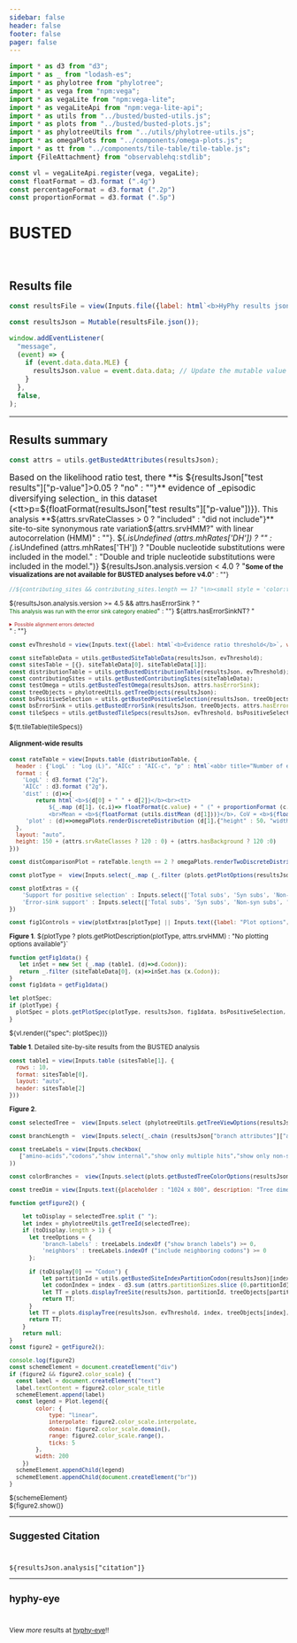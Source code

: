 ```yaml
---
sidebar: false
header: false
footer: false
pager: false
---
```


```js
import * as d3 from "d3";
import * as _ from "lodash-es";
import * as phylotree from "phylotree";
import * as vega from "npm:vega";
import * as vegaLite from "npm:vega-lite";
import * as vegaLiteApi from "npm:vega-lite-api";
import * as utils from "../busted/busted-utils.js";
import * as plots from "../busted/busted-plots.js";
import * as phylotreeUtils from "../utils/phylotree-utils.js";
import * as omegaPlots from "../components/omega-plots.js";
import * as tt from "../components/tile-table/tile-table.js";
import {FileAttachment} from "observablehq:stdlib";
```

```js
const vl = vegaLiteApi.register(vega, vegaLite);
const floatFormat = d3.format (".4g")
const percentageFormat = d3.format (".2p")
const proportionFormat = d3.format (".5p")
```

# BUSTED
<br>

## Results file

```js
const resultsFile = view(Inputs.file({label: html`<b>HyPhy results json:</b>`, accept: ".json", required: true}));
```

```js
const resultsJson = Mutable(resultsFile.json());
```

```js
window.addEventListener(
  "message",
  (event) => {
    if (event.data.data.MLE) {
      resultsJson.value = event.data.data; // Update the mutable value
    }
  },
  false,
);
```
<hr>

## Results summary

```js
const attrs = utils.getBustedAttributes(resultsJson);
```

<span style = 'font-size: 110%;'>Based on the likelihood ratio test, there **is ${resultsJson["test results"]["p-value"]>0.05 ? "no" : ""}** evidence of _episodic diversifying selection_ in this dataset (<tt>p=${floatFormat(resultsJson["test results"]["p-value"])}</tt>).
</span>This analysis **${attrs.srvRateClasses > 0 ? "included" : "did not include"}** site-to-site synonymous rate variation${attrs.srvHMM?" with linear autocorrelation (HMM)" : ""}. ${_.isUndefined (attrs.mhRates['DH']) ? "" : (_.isUndefined (attrs.mhRates['TH']) ? "Double nucleotide substitutions were included in the model." : "Double and triple nucleotide substitutions were included in the model.")}
${resultsJson.analysis.version < 4.0 ? "<small><b>Some of the visualizations are not available for BUSTED analyses before v4.0</b>" : ""} 

```js
//${contributing_sites && contributing_sites.length == 1? "\n><small style = 'color:firebrick'><i class='icon-fire icons'></i>Most of the statistical signal for episodic diversifying selection in this alignment is derived from a single codon site (**codon " + (1+contributing_sites[0])  + "**). This could be a sign of possible data quality issues, or outsized influence of a few substitutions, especially if they involve replacing multiple nucleotides along a short branch. You may want to examine the alignment at this site using BUSTED visualization tools, performing model-averaged inference, or rerunning the alignment with data at that site masked to confirm robustness of the result</small>" : ""} 
```

${resultsJson.analysis.version >= 4.5 && attrs.hasErrorSink ? "<br><small style = 'color:darkgreen'>This analysis was run with the error sink category enabled</small>" : ""}
${attrs.hasErrorSinkNT? "<details><summary style='background-color: 0xCCC; color: firebrick; font-size: 0.75em;'>Possible alignment errors detected</summary><span style='background-color: 0xCCC; color: darkorange; font-size: 0.75em;'>A " +proportionFormat (utils.getBustedErrorSinkRate ("Test")["proportion"]) + " fraction of the alignment (test branches" + (attrs.hasBackground ? ", and " + proportionFormat (utils.getBustedErrorSinkRate ("Background")["proportion"]) + " of background branches)"  : ")" ) + " was placed in the <b>error sink</b> rate class, meaning that misalignment or other data quality issues may be present. You may use exploratory plots and other components on this page to further explore this.</span></details>" : ""}

```js
const evThreshold = view(Inputs.text({label: html`<b>Evidence ratio threshold</b>`, value: "10", submit: "Update"}))
```

```js
const siteTableData = utils.getBustedSiteTableData(resultsJson, evThreshold);
const sitesTable = [{}, siteTableData[0], siteTableData[1]];
const distributionTable = utils.getBustedDistributionTable(resultsJson, evThreshold);
const contributingSites = utils.getBustedContributingSites(siteTableData);
const testOmega = utils.getBustedTestOmega(resultsJson, attrs.hasErrorSink);
const treeObjects = phylotreeUtils.getTreeObjects(resultsJson);
const bsPositiveSelection = utils.getBustedPositiveSelection(resultsJson, treeObjects, testOmega, attrs.hasErrorSink);
const bsErrorSink = utils.getBustedErrorSink(resultsJson, treeObjects, attrs.hasErrorSinkNT);
const tileSpecs = utils.getBustedTileSpecs(resultsJson, evThreshold, bsPositiveSelection, contributingSites);

```

<div>${tt.tileTable(tileSpecs)}</div>

#### Alignment-wide results

```js
const rateTable = view(Inputs.table (distributionTable, {
  header : {'LogL' : "Log (L)", "AICc" : "AIC-c", "p" : html`<abbr title="Number of estimated parameters">Params.</abbr`, "dist" : "Rate distribution", "plot" : "Rate plot"},
  format : {
    'LogL' : d3.format ("2g"),
    'AICc' : d3.format ("2g"),
    'dist' : (d)=>{
        return html`<b>${d[0] + " " + d[2]}</b><br><tt>
            ${_.map (d[1], (c,i)=> floatFormat(c.value) + " (" + proportionFormat (c.weight) + ") ")}
            <br>Mean = <b>${floatFormat (utils.distMean (d[1]))}</b>, CoV = <b>${floatFormat (Math.sqrt (utils.getBustedDistVar (d[1]))/utils.distMean (d[1]))}</b></tt>`},
     'plot' : (d)=>omegaPlots.renderDiscreteDistribution (d[1],{"height" : 50, "width" : 150, "scale" : "sqrt", "ref" : d[0].length == 0 ? [null] : [1]})
  },
  layout: "auto",
  height: 150 + (attrs.srvRateClasses ? 120 : 0) + (attrs.hasBackground ? 120 :0)
}))
```

```js
const distComparisonPlot = rateTable.length == 2 ? omegaPlots.renderTwoDiscreteDistributions (rateTable[0].dist[1],rateTable[1].dist[1],{"label" : {"chart" : rateTable[0].plot[0], "series" : [rateTable[0].dist[3],rateTable[1].dist[3]]}, "width" : 700, "height" : 120, "scale" : "sqrt", "margin" : {top: 5, right: 250, bottom: 30, left: 20}}) : "<small>Select exactly two distributions to plot a side-by-side comparison</small>"
```

```js
const plotType =  view(Inputs.select(_.map (_.filter (plots.getPlotOptions(resultsJson, bsPositiveSelection), (d)=>d[1](resultsJson)), d=>d[0]),{label: html`<b>Plot type</b>`}))
```

```js
const plotExtras = ({
    'Support for positive selection' : Inputs.select(['Total subs', 'Syn subs', 'Non-syn subs', 'None'], {'label' : 'Circle size'} ),
    'Error-sink support' : Inputs.select(['Total subs', 'Syn subs', 'Non-syn subs', 'None'], {'label' : 'Circle size'} )
})
```

```js
const fig1Controls = view(plotExtras[plotType] || Inputs.text({label: "Plot options", value: "None", disabled: true}))
```

**Figure 1**. ${plotType ? plots.getPlotDescription(plotType, attrs.srvHMM) : "No plotting options available"}`

```js
function getFig1data() {
   let inSet = new Set (_.map (table1, (d)=>d.Codon));
   return _.filter (siteTableData[0], (x)=>inSet.has (x.Codon));
}
const fig1data = getFig1data()
```

```js
let plotSpec;
if (plotType) {
  plotSpec = plots.getPlotSpec(plotType, resultsJson, fig1data, bsPositiveSelection, bsErrorSink, evThreshold, attrs.srvHMM, treeObjects, attrs.testedBranchCount, fig1Controls)
}
```
<div>${vl.render({"spec": plotSpec})}</div>

**Table 1**. Detailed site-by-site results from the BUSTED analysis

```js
const table1 = view(Inputs.table (sitesTable[1], {
  rows : 10,
  format: sitesTable[0],
  layout: "auto",
  header: sitesTable[2]
}))
```

**Figure 2**.

```js
const selectedTree =  view(Inputs.select (phylotreeUtils.getTreeViewOptions(resultsJson, treeObjects), {size : 10, label: html`<b>Tree to view</b>`, placeholder : "Select partition / codon tree to view"}))
```

```js
const branchLength =  view(Inputs.select(_.chain (resultsJson["branch attributes"]["attributes"]).toPairs().filter (d=>d[1]["attribute type"] == "branch length").map (d=>d[0]).value(),{value: "unconstrained", label: html`<b>Branch length </b>`}))
```

```js
const treeLabels = view(Inputs.checkbox(
   ["amino-acids","codons","show internal","show only multiple hits","show only non-synonymous changes","sequence names","align tips","include neighboring codons","show branch labels"],{"value" : ["amino-acids","align tips"], label: html`<b>Tree labels</b>` }
))
```

```js
const colorBranches =  view(Inputs.select(plots.getBustedTreeColorOptions(resultsJson, treeObjects),{value: "Support for selection", label: html`<b>Color branches </b>`}))
```

```js
const treeDim = view(Inputs.text({placeholder : "1024 x 800", description: "Tree dimension (height x width in pixels), leave blank to auto-scale", submit: "Resize"}))
```

```js
function getFigure2() {
    
    let toDisplay = selectedTree.split (" ");
    let index = phylotreeUtils.getTreeId(selectedTree);
    if (toDisplay.length > 1) {
      let treeOptions = {  
          'branch-labels' : treeLabels.indexOf ("show branch labels") >= 0,
          'neighbors' : treeLabels.indexOf ("include neighboring codons") >= 0
      };
      
      if (toDisplay[0] == "Codon") {  
          let partitionId = utils.getBustedSiteIndexPartitionCodon(resultsJson)[index][0]-1;
          let codonIndex = index - d3.sum (attrs.partitionSizes.slice (0,partitionId));
          let TT = plots.displayTreeSite(resultsJson, partitionId, treeObjects[partitionId], codonIndex, treeOptions, treeDim, treeLabels, branchLength, colorBranches, attrs.partitionSizes, testOmega, attrs.hasErrorSink);
          return TT;
      } 
      let TT = plots.displayTree(resultsJson, evThreshold, index, treeObjects[index], treeOptions, treeDim, treeLabels, branchLength, colorBranches, testOmega, attrs.hasErrorSink);
      return TT;
    }
    return null;
}
const figure2 = getFigure2();
```

```js
console.log(figure2)
const schemeElement = document.createElement("div")
if (figure2 && figure2.color_scale) {
  const label = document.createElement("text")
  label.textContent = figure2.color_scale_title
  schemeElement.append(label)
  const legend = Plot.legend({
        color: {
            type: "linear",
            interpolate: figure2.color_scale.interpolate,
            domain: figure2.color_scale.domain(),
            range: figure2.color_scale.range(),
            ticks: 5
        },
        width: 200
    })
  schemeElement.appendChild(legend)
  schemeElement.appendChild(document.createElement("br"))
}
```
<div id="legend">${schemeElement}</div>
<link rel=stylesheet href='https://cdn.jsdelivr.net/npm/phylotree@0.1/phylotree.css'>
<div id="tree_container">${figure2.show()}</div>

<hr>

## Suggested Citation

<br>
<p><tt>${resultsJson.analysis["citation"]}</tt></p>

<hr>

## hyphy-eye

<br>

View _more_ results at [hyphy-eye](/)!!